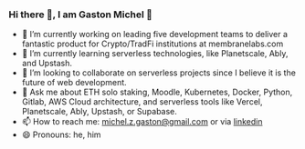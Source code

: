 ### Hi there 👋, I am Gaston Michel 🚴

- 🔭 I’m currently working on leading five development teams to deliver a fantastic product for Crypto/TradFi institutions at membranelabs.com
- 🌱 I’m currently learning serverless technologies, like Planetscale, Ably, and Upstash.
- 👯 I’m looking to collaborate on serverless projects since I believe it is the future of web development.
- 💬 Ask me about ETH solo staking, Moodle, Kubernetes, Docker, Python, Gitlab, AWS Cloud architecture, and serverless tools like Vercel, Planetscale, Ably, Upstash, or Supabase.
- 📫 How to reach me: [michel.z.gaston@gmail.com](mailto:michel.z.gaston@gmail.com) or via [linkedin](https://www.linkedin.com/in/gaston-michel/) 
- 😄 Pronouns: he, him
